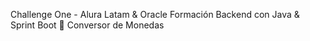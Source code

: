 Challenge One - Alura Latam & Oracle
Formación Backend con Java & Sprint Boot 🚀
Conversor de Monedas
